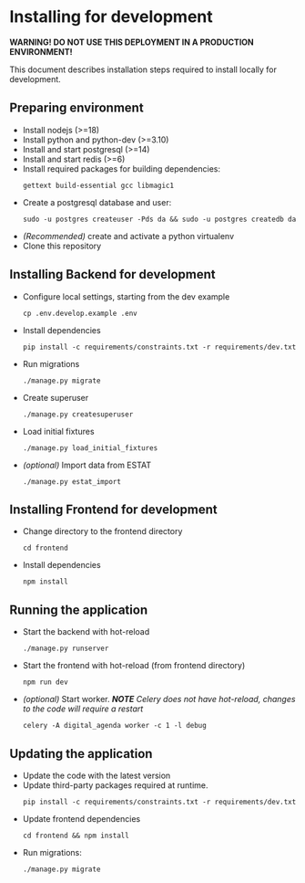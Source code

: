 # Installing for development

**WARNING! DO NOT USE THIS DEPLOYMENT IN A PRODUCTION ENVIRONMENT!**

This document describes installation steps required to install locally for development.

## Preparing environment

- Install nodejs (>=18)
- Install python and python-dev (>=3.10)
- Install and start postgresql (>=14)
- Install and start redis (>=6)
- Install required packages for building dependencies:
  ```
  gettext build-essential gcc libmagic1
  ```
- Create a postgresql database and user:
  ```shell
  sudo -u postgres createuser -Pds da && sudo -u postgres createdb da
  ``` 
- _(Recommended)_ create and activate a python virtualenv
- Clone this repository

## Installing Backend for development

- Configure local settings, starting from the dev example
  ```shell
  cp .env.develop.example .env
  ```
- Install dependencies
  ```shell
  pip install -c requirements/constraints.txt -r requirements/dev.txt 
  ```
- Run migrations
  ```shell
  ./manage.py migrate
  ```
- Create superuser
  ```shell
  ./manage.py createsuperuser
  ```
- Load initial fixtures
  ```shell
  ./manage.py load_initial_fixtures
  ```
- _(optional)_ Import data from ESTAT
  ```shell
  ./manage.py estat_import
  ```
  
## Installing Frontend for development

- Change directory to the frontend directory
  ```shell
  cd frontend
  ```
- Install dependencies
  ```shell
  npm install
  ```

## Running the application

- Start the backend with hot-reload
  ```shell
  ./manage.py runserver
  ```
- Start the frontend with hot-reload (from frontend directory)
  ```shell
  npm run dev
  ```  
- _(optional)_ Start worker. _**NOTE** Celery does not have hot-reload, changes to the code will require a restart_
  ```shell
  celery -A digital_agenda worker -c 1 -l debug
  ```
  
## Updating the application

- Update the code with the latest version
- Update third-party packages required at runtime.
  ```shell
  pip install -c requirements/constraints.txt -r requirements/dev.txt
  ```
- Update frontend dependencies
  ```shell
  cd frontend && npm install 
  ```
- Run migrations:
  ```shell
  ./manage.py migrate
  ```
